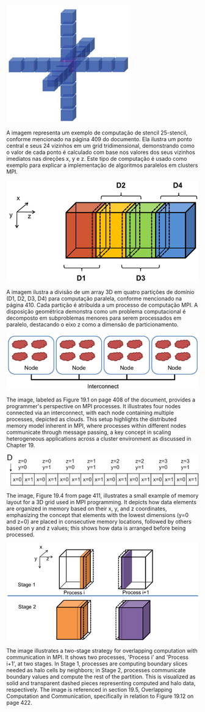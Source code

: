 ![Exemplo de computação de stencil 25-stencil ilustrando a relação entre um ponto e seus vizinhos em um grid 3D.](./images/image1.jpg)

A imagem representa um exemplo de computação de stencil 25-stencil, conforme mencionado na página 409 do documento. Ela ilustra um ponto central e seus 24 vizinhos em um grid tridimensional, demonstrando como o valor de cada ponto é calculado com base nos valores dos seus vizinhos imediatos nas direções x, y e z. Este tipo de computação é usado como exemplo para explicar a implementação de algoritmos paralelos em clusters MPI.

![Divisão de um array 3D em partições de domínio para computação paralela MPI.](./images/image2.jpg)

A imagem ilustra a divisão de um array 3D em quatro partições de domínio (D1, D2, D3, D4) para computação paralela, conforme mencionado na página 410. Cada partição é atribuída a um processo de computação MPI. A disposição geométrica demonstra como um problema computacional é decomposto em subproblemas menores para serem processados em paralelo, destacando o eixo z como a dimensão de particionamento.

![Programmer's view of MPI processes showing interconnected nodes with distributed processes.](./images/image3.jpg)

The image, labeled as Figure 19.1 on page 408 of the document, provides a programmer's perspective on MPI processes. It illustrates four nodes connected via an interconnect, with each node containing multiple processes, depicted as clouds. This setup highlights the distributed memory model inherent in MPI, where processes within different nodes communicate through message passing, a key concept in scaling heterogeneous applications across a cluster environment as discussed in Chapter 19.

![Memory layout example for a 3D grid in MPI, illustrating data element organization based on x, y, and z coordinates.](./images/image4.jpg)

The image, Figure 19.4 from page 411, illustrates a small example of memory layout for a 3D grid used in MPI programming. It depicts how data elements are organized in memory based on their x, y, and z coordinates, emphasizing the concept that elements with the lowest dimensions (y=0 and z=0) are placed in consecutive memory locations, followed by others based on y and z values; this shows how data is arranged before being processed.

![Two-stage strategy for overlapping computation and communication in MPI, enhancing parallel efficiency.](./images/image5.jpg)

The image illustrates a two-stage strategy for overlapping computation with communication in MPI. It shows two processes, 'Process i' and 'Process i+1', at two stages. In Stage 1, processes are computing boundary slices needed as halo cells by neighbors; in Stage 2, processes communicate boundary values and compute the rest of the partition. This is visualized as solid and transparent dashed pieces representing computed and halo data, respectively. The image is referenced in section 19.5, Overlapping Computation and Communication, specifically in relation to Figure 19.12 on page 422.
